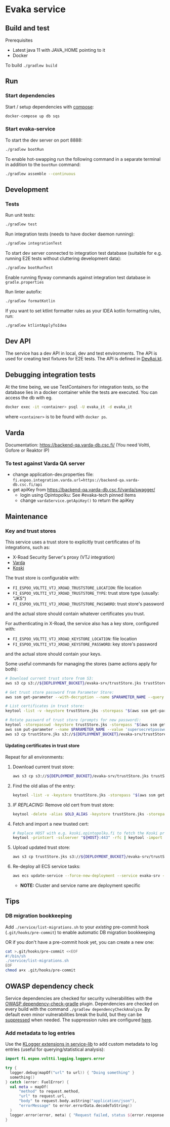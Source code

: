 <!--
SPDX-FileCopyrightText: 2017-2020 City of Espoo

SPDX-License-Identifier: LGPL-2.1-or-later
-->

# Evaka service

## Build and test

Prerequisites

- Latest java 11 with JAVA_HOME pointing to it
- Docker

To build `./gradlew build`

## Run

### Start dependencies

Start / setup dependencies with [compose](../compose/README.md):

```sh
docker-compose up db sqs
```

### Start evaka-service

To start the dev server on port 8888:

```sh
./gradlew bootRun
```

To enable hot-swapping run the following command in a separate terminal in addition to the `bootRun` command:

```sh
./gradlew assemble --continuous
```

## Development

### Tests

Run unit tests:

```sh
./gradlew test
```

Run integration tests (needs to have docker daemon running):

```sh
./gradlew integrationTest
```

To start dev server connected to integration test database (suitable for e.g. running E2E tests without cluttering
development data):

```sh
./gradlew bootRunTest
```

Enable running flyway commands against integration test database in `gradle.properties`

Run linter autofix:

```sh
./gradlew formatKotlin
```

If you want to set ktlint formatter rules as your IDEA kotlin formatting rules, run:

```sh
./gradlew ktlintApplyToIdea
```

## Dev API

The service has a dev API in local, dev and test environments.
The API is used for creating test fixtures for E2E tests.
The API is defined in [DevApi.kt](src/main/kotlin/fi/espoo/evaka/shared/dev/DevApi.kt).

## Debugging integration tests

At the time being, we use TestContainers for integration tests, so the database lies in a
docker container while the tests are executed. You can access the db with eg.

```sh
docker exec -it <container> psql -U evaka_it -d evaka_it
```

where `<container>` is to be found with `docker ps`.

## Varda

Documentation: <https://backend-qa.varda-db.csc.fi/> (You need Voltti, Gofore or Reaktor IP)

### To test against Varda QA server

- change application-dev.properties file: `fi.espoo.integration.varda.url=https://backend-qa.varda-db.csc.fi/api`
- get apiKey from <https://backend-qa.varda-db.csc.fi/varda/swagger/>
  - login using Opintopolku: See #evaka-tech pinned items
  - change `vardaService.getApiKey()` to return the apiKey

## Maintenance

### Key and trust stores

This service uses a trust store to explicitly trust certificates of its
integrations, such as:

- X-Road Security Server's proxy (VTJ integration)
- [Varda](https://github.com/espoon-voltti/evaka/wiki/Varda-integraatio)
- [Koski](https://github.com/espoon-voltti/evaka/wiki/Koski-integraatio)

The trust store is configurable with:

- `FI_ESPOO_VOLTTI_VTJ_XROAD_TRUSTSTORE_LOCATION`: file location
- `FI_ESPOO_VOLTTI_VTJ_XROAD_TRUSTSTORE_TYPE`: trust store type (usually: "JKS")
- `FI_ESPOO_VOLTTI_VTJ_XROAD_TRUSTSTORE_PASSWORD`: trust store's password

and the actual store should contain whatever certificates you trust.

For authenticating in X-Road, the service also has a key store, configured with:

- `FI_ESPOO_VOLTTI_VTJ_XROAD_KEYSTORE_LOCATION`: file location
- `FI_ESPOO_VOLTTI_VTJ_XROAD_KEYSTORE_PASSWORD`: key store's password

and the actual store should contain your keys.

Some useful commands for managing the stores (same actions apply for both):

```sh
# Download current trust store from S3:
aws s3 cp s3://${DEPLOYMENT_BUCKET}/evaka-srv/trustStore.jks trustStore.jks

# Get trust store password from Parameter Store:
aws ssm get-parameter --with-decryption --name $PARAMETER_NAME --query 'Parameter.Value' --output text

# List certificates in trust store:
keytool -list -v -keystore trustStore.jks -storepass "$(aws ssm get-parameter --with-decryption --name $PARAMETER_NAME --query 'Parameter.Value' --output text)"

# Rotate password of trust store (prompts for new password):
keytool -storepasswd -keystore trustStore.jks -storepass "$(aws ssm get-parameter --with-decryption --name $PARAMETER_NAME --query 'Parameter.Value' --output text)"
aws ssm put-parameter --name $PARAMETER_NAME --value 'supersecretpassword' --type SecureString --overwrite
aws s3 cp trustStore.jks s3://${DEPLOYMENT_BUCKET}/evaka-srv/trustStore.jks
```

#### Updating certificates in trust store

Repeat for all environments:

1. Download current trust store:

    ```sh
    aws s3 cp s3://${DEPLOYMENT_BUCKET}/evaka-srv/trustStore.jks trustStore.jks
    ```

1. Find the old alias of the entry:

    ```sh
    keytool -list -v -keystore trustStore.jks -storepass "$(aws ssm get-parameter --with-decryption --name $PARAMETER_NAME --query 'Parameter.Value' --output text)"
    ```

1. *IF REPLACING:* Remove old cert from trust store:

    ```sh
    keytool -delete -alias $OLD_ALIAS -keystore trustStore.jks -storepass "$(aws ssm get-parameter --with-decryption --name $PARAMETER_NAME --query 'Parameter.Value' --output text)"
    ```

1. Fetch and import a new trusted cert:

    ```sh
    # Replace HOST with e.g. koski.opintopolku.fi to fetch the Koski production cert
    keytool -printcert -sslserver "${HOST}:443" -rfc | keytool -import -noprompt -alias $NEW_ALIAS -keystore trustStore.jks -storepass "$(aws ssm get-parameter --with-decryption --name $PARAMETER_NAME --query 'Parameter.Value' --output text)"
    ```

1. Upload updated trust store:

    ```sh
    aws s3 cp trustStore.jks s3://${DEPLOYMENT_BUCKET}/evaka-srv/trustStore.jks
    ```

1. Re-deploy all ECS service tasks:

    ```sh
    aws ecs update-service --force-new-deployment --service evaka-srv --cluster $CLUSTER_NAME
    ```

    - **NOTE:** Cluster and service name are deployment specific

## Tips

### DB migration bookkeeping

Add `./service/list-migrations.sh` to your _existing_ pre-commit hook (`.git/hooks/pre-commit`) to enable automatic DB migration bookkeeping

OR if you don't have a pre-commit hook yet, you can create a new one:

```sh
cat >.git/hooks/pre-commit <<EOF
#!/bin/sh
./service/list-migrations.sh
EOF
chmod a+x .git/hooks/pre-commit
```

## OWASP dependency check

Service dependencies are checked for security vulnerabilities with
the [OWASP dependency-check-gradle](https://jeremylong.github.io/DependencyCheck/dependency-check-gradle/index.html)
plugin. Dependencies are checked on every build with the command `./gradlew dependencyCheckAnalyze`. By default even
minor vulnerabilities break the build, but they can
be [suppressed](https://jeremylong.github.io/DependencyCheck/general/suppression.html) when needed. The suppression
rules are configured [here](./owasp-suppressions.xml).

### Add metadata to log entries

Use the [KLogger extensions in service-lib](../service-lib/src/main/kotlin/fi/espoo/voltti/logging/loggers/AppMiscLoggers.kt)
to add custom metadata to log entries (useful for querying/statistical analysis):

```kotlin
import fi.espoo.voltti.logging.loggers.error

try {
  logger.debug(mapOf("url" to url)) { "Doing something" }
  something()
} catch (error: FuelError) {
  val meta = mapOf(
      "method" to request.method,
      "url" to request.url,
      "body" to request.body.asString("application/json"),
      "errorMessage" to error.errorData.decodeToString()
  )
  logger.error(error, meta) { "Request failed, status ${error.response.statusCode}" }
}
```

